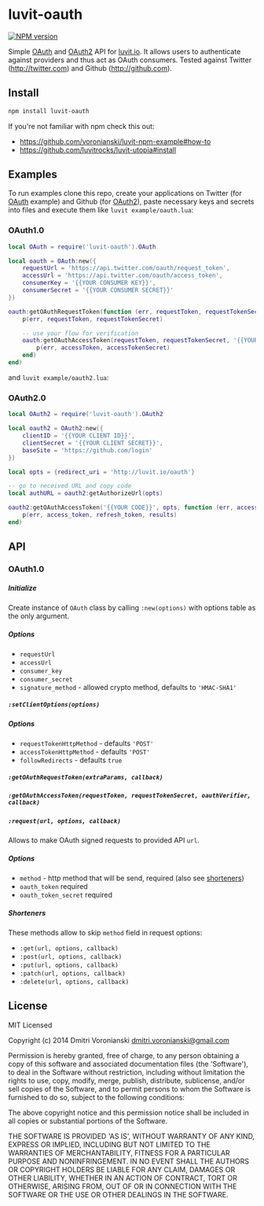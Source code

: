 # luvit-oauth

[![NPM version](https://badge.fury.io/js/luvit-oauth.svg)](http://badge.fury.io/js/luvit-oauth)

Simple [OAuth](http://en.wikipedia.org/wiki/OAuth) and [OAuth2](http://en.wikipedia.org/wiki/OAuth2#OAuth_2.0) API for [luvit.io](http://luvit.io). It allows users to authenticate against providers and thus act as OAuth consumers. Tested against Twitter (http://twitter.com) and Github (http://github.com).

## Install

```bash
npm install luvit-oauth
```

If you're not familiar with npm check this out:

- https://github.com/voronianski/luvit-npm-example#how-to
- https://github.com/luvitrocks/luvit-utopia#install

## Examples

To run examples clone this repo, create your applications on Twitter (for [OAuth](http://en.wikipedia.org/wiki/OAuth) example) and Github (for [OAuth2](http://en.wikipedia.org/wiki/OAuth2#OAuth_2.0)), paste necessary keys and secrets into files and execute them like ``luvit example/oauth.lua``:

### OAuth1.0

```lua
local OAuth = require('luvit-oauth').OAuth

local oauth = OAuth:new({
	requestUrl = 'https://api.twitter.com/oauth/request_token',
	accessUrl = 'https://api.twitter.com/oauth/access_token',
	consumerKey = '{{YOUR CONSUMER KEY}}',
	consumerSecret = '{{YOUR CONSUMER SECRET}}'
})

oauth:getOAuthRequestToken(function (err, requestToken, requestTokenSecret)
	p(err, requestToken, requestTokenSecret)

	-- use your flow for verification
	oauth:getOAuthAccessToken(requestToken, requestTokenSecret, '{{YOUR OAUTH VERIFIER}}', function (err, accessToken, accessTokenSecret)
		p(err, accessToken, accessTokenSecret)
	end)
end)
```

and ``luvit example/oauth2.lua``:

### OAuth2.0

```lua
local OAuth2 = require('luvit-oauth').OAuth2

local oauth2 = OAuth2:new({
	clientID = '{{YOUR CLIENT ID}}',
	clientSecret = '{{YOUR CLIENT SECRET}}',
	baseSite = 'https://github.com/login'
})

local opts = {redirect_uri = 'http://luvit.io/oauth'}

-- go to received URL and copy code
local authURL = oauth2:getAuthorizeUrl(opts)

oauth2:getOAuthAccessToken('{{YOUR CODE}}', opts, function (err, access_token, refresh_token, results)
	p(err, access_token, refresh_token, results)
end)
```

## API

### OAuth1.0

##### Initialize

Create instance of ``OAuth`` class by calling ``:new(options)`` with options table as the only argument.

##### Options

- ``requestUrl``
- ``accessUrl``
- ``consumer_key``
- ``consumer_secret``
- ``signature_method`` - allowed crypto method, defaults to ``'HMAC-SHA1'``

##### ``:setClientOptions(options)``

##### Options

- ``requestTokenHttpMethod`` - defaults ``'POST'``
- ``accessTokenHttpMethod`` - defaults ``'POST'``
- ``followRedirects`` - defaults ``true``

##### ``:getOAuthRequestToken(extraParams, callback)``

##### ``:getOAuthAccessToken(requestToken, requestTokenSecret, oauthVerifier, callback)``

##### ``:request(url, options, callback)``

Allows to make OAuth signed requests to provided API ``url``.

##### Options

- ``method`` - http method that will be send, required (also see [shorteners](https://github.com/luvitrocks/luvit-oauth#shorteners))
- ``oauth_token`` required
- ``oauth_token_secret`` required

##### Shorteners

These methods allow to skip ``method`` field in request options:

- ``:get(url, options, callback)``
- ``:post(url, options, callback)``
- ``:put(url, options, callback)``
- ``:patch(url, options, callback)``
- ``:delete(url, options, callback)``

## License

MIT Licensed

Copyright (c) 2014 Dmitri Voronianski [dmitri.voronianski@gmail.com](mailto:dmitri.voronianski@gmail.com)

Permission is hereby granted, free of charge, to any person obtaining
a copy of this software and associated documentation files (the
'Software'), to deal in the Software without restriction, including
without limitation the rights to use, copy, modify, merge, publish,
distribute, sublicense, and/or sell copies of the Software, and to
permit persons to whom the Software is furnished to do so, subject to
the following conditions:

The above copyright notice and this permission notice shall be
included in all copies or substantial portions of the Software.

THE SOFTWARE IS PROVIDED 'AS IS', WITHOUT WARRANTY OF ANY KIND,
EXPRESS OR IMPLIED, INCLUDING BUT NOT LIMITED TO THE WARRANTIES OF
MERCHANTABILITY, FITNESS FOR A PARTICULAR PURPOSE AND NONINFRINGEMENT.
IN NO EVENT SHALL THE AUTHORS OR COPYRIGHT HOLDERS BE LIABLE FOR ANY
CLAIM, DAMAGES OR OTHER LIABILITY, WHETHER IN AN ACTION OF CONTRACT,
TORT OR OTHERWISE, ARISING FROM, OUT OF OR IN CONNECTION WITH THE
SOFTWARE OR THE USE OR OTHER DEALINGS IN THE SOFTWARE.
